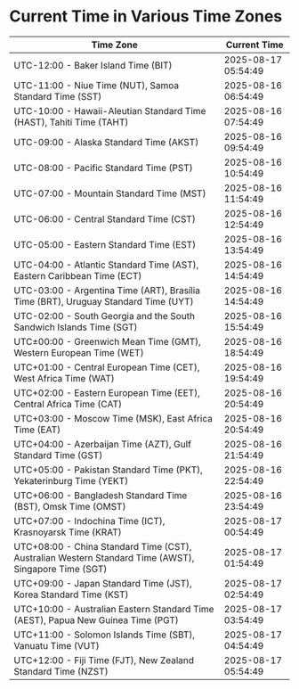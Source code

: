 # Current Time in Various Time Zones

| Time Zone | Current Time |
|-----------|--------------|
| UTC-12:00 - Baker Island Time (BIT) | 2025-08-17 05:54:49 |
| UTC-11:00 - Niue Time (NUT), Samoa Standard Time (SST) | 2025-08-16 06:54:49 |
| UTC-10:00 - Hawaii-Aleutian Standard Time (HAST), Tahiti Time (TAHT) | 2025-08-16 07:54:49 |
| UTC-09:00 - Alaska Standard Time (AKST) | 2025-08-16 09:54:49 |
| UTC-08:00 - Pacific Standard Time (PST) | 2025-08-16 10:54:49 |
| UTC-07:00 - Mountain Standard Time (MST) | 2025-08-16 11:54:49 |
| UTC-06:00 - Central Standard Time (CST) | 2025-08-16 12:54:49 |
| UTC-05:00 - Eastern Standard Time (EST) | 2025-08-16 13:54:49 |
| UTC-04:00 - Atlantic Standard Time (AST), Eastern Caribbean Time (ECT) | 2025-08-16 14:54:49 |
| UTC-03:00 - Argentina Time (ART), Brasília Time (BRT), Uruguay Standard Time (UYT) | 2025-08-16 14:54:49 |
| UTC-02:00 - South Georgia and the South Sandwich Islands Time (SGT) | 2025-08-16 15:54:49 |
| UTC±00:00 - Greenwich Mean Time (GMT), Western European Time (WET) | 2025-08-16 18:54:49 |
| UTC+01:00 - Central European Time (CET), West Africa Time (WAT) | 2025-08-16 19:54:49 |
| UTC+02:00 - Eastern European Time (EET), Central Africa Time (CAT) | 2025-08-16 20:54:49 |
| UTC+03:00 - Moscow Time (MSK), East Africa Time (EAT) | 2025-08-16 20:54:49 |
| UTC+04:00 - Azerbaijan Time (AZT), Gulf Standard Time (GST) | 2025-08-16 21:54:49 |
| UTC+05:00 - Pakistan Standard Time (PKT), Yekaterinburg Time (YEKT) | 2025-08-16 22:54:49 |
| UTC+06:00 - Bangladesh Standard Time (BST), Omsk Time (OMST) | 2025-08-16 23:54:49 |
| UTC+07:00 - Indochina Time (ICT), Krasnoyarsk Time (KRAT) | 2025-08-17 00:54:49 |
| UTC+08:00 - China Standard Time (CST), Australian Western Standard Time (AWST), Singapore Time (SGT) | 2025-08-17 01:54:49 |
| UTC+09:00 - Japan Standard Time (JST), Korea Standard Time (KST) | 2025-08-17 02:54:49 |
| UTC+10:00 - Australian Eastern Standard Time (AEST), Papua New Guinea Time (PGT) | 2025-08-17 03:54:49 |
| UTC+11:00 - Solomon Islands Time (SBT), Vanuatu Time (VUT) | 2025-08-17 04:54:49 |
| UTC+12:00 - Fiji Time (FJT), New Zealand Standard Time (NZST) | 2025-08-17 05:54:49 |
